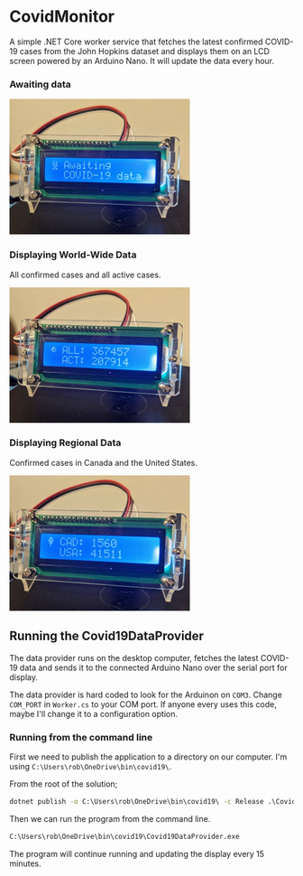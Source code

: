 # CovidMonitor

A simple .NET Core worker service that fetches the latest confirmed COVID-19 cases from the John Hopkins dataset and displays them on an LCD screen powered by an Arduino Nano. It will update the data every hour.

### Awaiting data

![Awaiting data](images/awaiting.jpg)

### Displaying World-Wide Data

All confirmed cases and all active cases.

![Displaying summary data](images/summary.jpg)

### Displaying Regional Data

Confirmed cases in Canada and the United States.

![Displaying regional data](images/regional.jpg)

## Running the Covid19DataProvider

The data provider runs on the desktop computer, fetches the latest COVID-19 data and sends it to the connected Arduino Nano over the serial port for display.

The data provider is hard coded to look for the Arduinon on `COM3`. Change `COM_PORT` in `Worker.cs` to your COM port. If anyone every uses this code, maybe I'll change it to a configuration option.

### Running from the command line


First we need to publish the application to a directory on our computer. I'm using `C:\Users\rob\OneDrive\bin\covid19\`.

From the root of the solution;

```bat
dotnet publish -o C:\Users\rob\OneDrive\bin\covid19\ -c Release .\Covid19DataProvider\
```

Then we can run the program from the command line.


```bat
C:\Users\rob\OneDrive\bin\covid19\Covid19DataProvider.exe
```

The program will continue running and updating the display every 15 minutes.